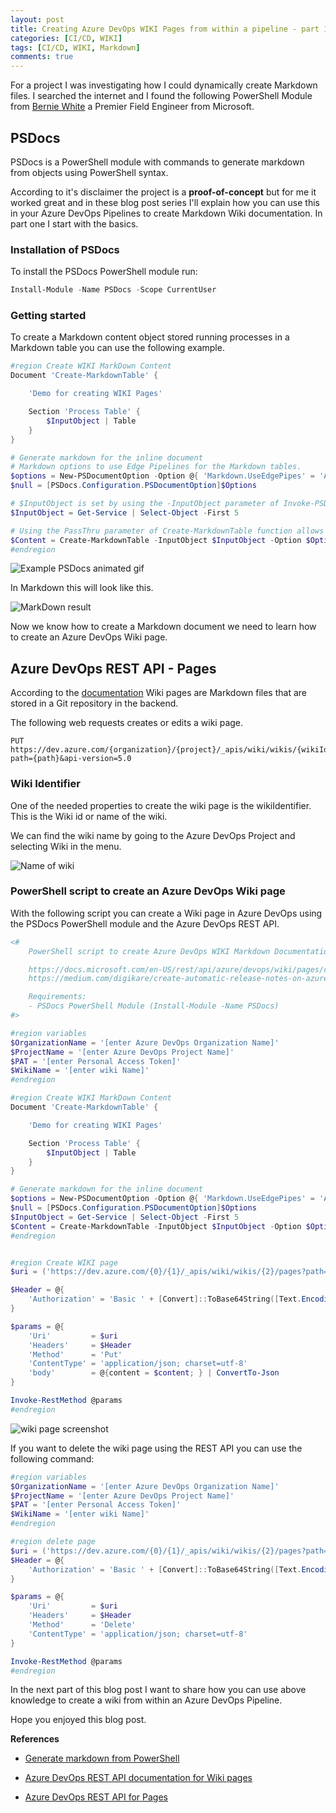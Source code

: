 ```yaml
---
layout: post
title: Creating Azure DevOps WIKI Pages from within a pipeline - part 1
categories: [CI/CD, WIKI]
tags: [CI/CD, WIKI, Markdown]
comments: true
---
```


For a project I was investigating how I could dynamically create Markdown files. I searched the internet and I found the following PowerShell Module from <a href="https://www.linkedin.com/in/bernie-white" target="_blank">Bernie White</a> a Premier Field Engineer from Microsoft.

## PSDocs

PSDocs is a PowerShell module with commands to generate markdown from objects using PowerShell syntax.

According to it's disclaimer the project is a **proof-of-concept** but for me it worked great and in these blog post series I'll explain how you can use this in your Azure DevOps Pipelines to create Markdown Wiki documentation. In part one I start with the basics.

### Installation of PSDocs
To install the PSDocs PowerShell module run:

```PowerShell
Install-Module -Name PSDocs -Scope CurrentUser
```

### Getting started

To create a Markdown content object stored running processes in a Markdown table you can use the following example.

```PowerShell
#region Create WIKI MarkDown Content
Document 'Create-MarkdownTable' {

    'Demo for creating WIKI Pages'

    Section 'Process Table' {
        $InputObject | Table
    } 
}

# Generate markdown for the inline document
# Markdown options to use Edge Pipelines for the Markdown tables.
$options = New-PSDocumentOption -Option @{ 'Markdown.UseEdgePipes' = 'Always'; 'Markdown.ColumnPadding' = 'None' };
$null = [PSDocs.Configuration.PSDocumentOption]$Options

# $InputObject is set by using the -InputObject parameter of Invoke-PSDocument or inline functions. The value of the pipeline object currently being processed.
$InputObject = Get-Service | Select-Object -First 5

# Using the PassThru parameter of Create-MarkdownTable function allows for storing the output in a variable.
$Content = Create-MarkdownTable -InputObject $InputObject -Option $Options -PassThru
#endregion
```

![Example PSDocs animated gif](/assets/PSDocs1.gif)

In Markdown this will look like this.

![MarkDown result](/assets/2020-04-12_12-49-21.png)


Now we know how to create a Markdown document we need to learn how to create an Azure DevOps Wiki page. 

## Azure DevOps REST API - Pages

According to the [documentation](https://docs.microsoft.com/en-US/rest/api/azure/devops/wiki/pages?view=azure-devops-rest-5.0) Wiki pages are Markdown files that are stored in a Git repository in the backend.

The following web requests creates or edits a wiki page.

```http
PUT https://dev.azure.com/{organization}/{project}/_apis/wiki/wikis/{wikiIdentifier}/pages?path={path}&api-version=5.0
```

### Wiki Identifier

One of the needed properties to create the wiki page is the wikiIdentifier. This is the Wiki id or name of the wiki.

We can find the wiki name by going to the Azure DevOps Project and selecting Wiki in the menu.

![Name of wiki](/assets/2020-04-12_14-26-38.png)

### PowerShell script to create an Azure DevOps Wiki page

With the following script you can create a Wiki page in Azure DevOps using the PSDocs PowerShell module and the Azure DevOps REST API.

```PowerShell
<#
    PowerShell script to create Azure DevOps WIKI Markdown Documentation

    https://docs.microsoft.com/en-US/rest/api/azure/devops/wiki/pages/create%20or%20update?view=azure-devops-rest-5.0#examples
    https://medium.com/digikare/create-automatic-release-notes-on-azuredevops-f235376ec533

    Requirements:
    - PSDocs PowerShell Module (Install-Module -Name PSDocs)
#>

#region variables
$OrganizationName = '[enter Azure DevOps Organization Name]'
$ProjectName = '[enter Azure DevOps Project Name]'
$PAT = '[enter Personal Access Token]'
$WikiName = '[enter wiki Name]'
#endregion

#region Create WIKI MarkDown Content
Document 'Create-MarkdownTable' {

    'Demo for creating WIKI Pages'

    Section 'Process Table' {
        $InputObject | Table
    } 
}

# Generate markdown for the inline document
$options = New-PSDocumentOption -Option @{ 'Markdown.UseEdgePipes' = 'Always'; 'Markdown.ColumnPadding' = 'None' };
$null = [PSDocs.Configuration.PSDocumentOption]$Options
$InputObject = Get-Service | Select-Object -First 5
$Content = Create-MarkdownTable -InputObject $InputObject -Option $Options -PassThru
#endregion


#region Create WIKI page
$uri = ('https://dev.azure.com/{0}/{1}/_apis/wiki/wikis/{2}/pages?path={3}&api-version=5.0' -f $OrganizationName, $ProjectName, $WikiName, $WikiName)

$Header = @{
    'Authorization' = 'Basic ' + [Convert]::ToBase64String([Text.Encoding]::ASCII.GetBytes(":$($PAT)")) 
}

$params = @{
    'Uri'         = $uri
    'Headers'     = $Header
    'Method'      = 'Put'
    'ContentType' = 'application/json; charset=utf-8'
    'body'        = @{content = $content; } | ConvertTo-Json
}

Invoke-RestMethod @params
#endregion
```

![wiki page screenshot](/assets/2020-04-12_14-34-24.png)

If you want to delete the wiki page using the REST API you can use the following command:

```PowerShell
#region variables
$OrganizationName = '[enter Azure DevOps Organization Name]'
$ProjectName = '[enter Azure DevOps Project Name]'
$PAT = '[enter Personal Access Token]'
$WikiName = '[enter wiki Name]'
#endregion

#region delete page
$uri = ('https://dev.azure.com/{0}/{1}/_apis/wiki/wikis/{2}/pages?path={3}&api-version=5.0' -f $OrganizationName, $ProjectName, $WikiName, $Wikipage)
$Header = @{
    'Authorization' = 'Basic ' + [Convert]::ToBase64String([Text.Encoding]::ASCII.GetBytes(":$($PAT)")) 
}

$params = @{
    'Uri'         = $uri
    'Headers'     = $Header
    'Method'      = 'Delete'
    'ContentType' = 'application/json; charset=utf-8'
}

Invoke-RestMethod @params
#endregion
```

In the next part of this blog post I want to share how you can use above knowledge to create a wiki from within an Azure DevOps Pipeline.

Hope you enjoyed this blog post.

**References**

- [Generate markdown from PowerShell](https://github.com/BernieWhite/PSDocs)

- [Azure DevOps REST API documentation for Wiki pages](https://docs.microsoft.com/en-US/rest/api/azure/devops/wiki/pages?view=azure-devops-rest-5.)

- [Azure DevOps REST API for Pages](https://docs.microsoft.com/en-US/rest/api/azure/devops/wiki/pages?view=azure-devops-rest-5.0)
